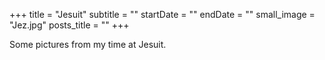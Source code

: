 +++
title = "Jesuit"
subtitle = ""
startDate = ""
endDate = ""
small_image = "Jez.jpg"
posts_title = ""
+++

Some pictures from my time at Jesuit.
